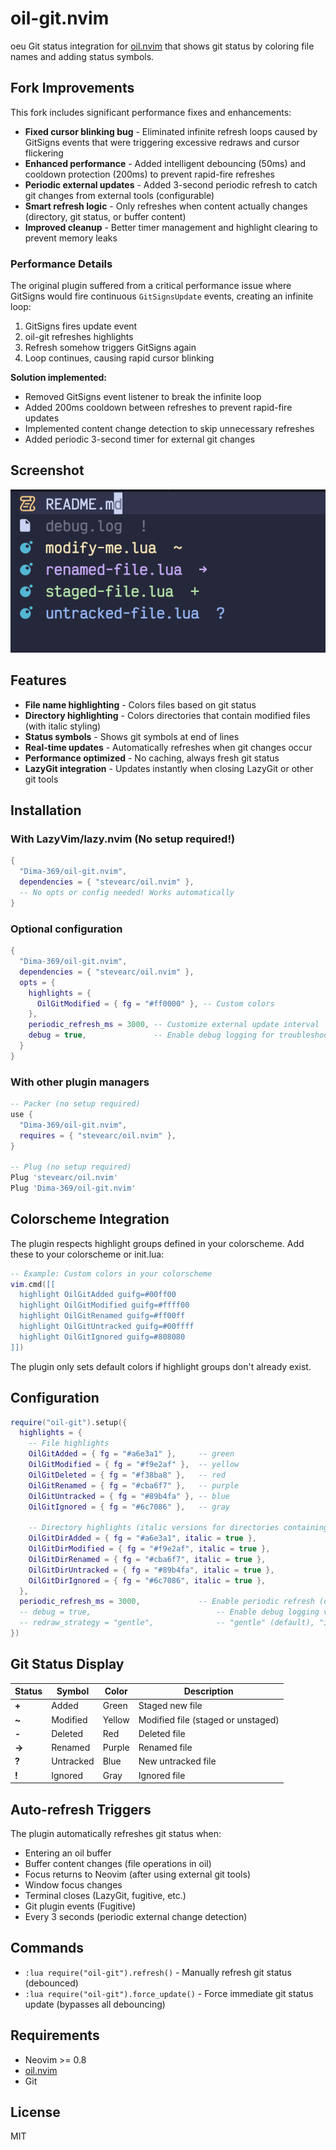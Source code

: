# oil-git.nvim
oeu
Git status integration for [oil.nvim](https://github.com/stevearc/oil.nvim) that shows git status by coloring file names and adding status symbols.

## Fork Improvements

This fork includes significant performance fixes and enhancements:

- **Fixed cursor blinking bug** - Eliminated infinite refresh loops caused by GitSigns events that were triggering excessive redraws and cursor flickering
- **Enhanced performance** - Added intelligent debouncing (50ms) and cooldown protection (200ms) to prevent rapid-fire refreshes  
- **Periodic external updates** - Added 3-second periodic refresh to catch git changes from external tools (configurable)
- **Smart refresh logic** - Only refreshes when content actually changes (directory, git status, or buffer content)
- **Improved cleanup** - Better timer management and highlight clearing to prevent memory leaks

### Performance Details

The original plugin suffered from a critical performance issue where GitSigns would fire continuous `GitSignsUpdate` events, creating an infinite loop:
1. GitSigns fires update event
2. oil-git refreshes highlights
3. Refresh somehow triggers GitSigns again
4. Loop continues, causing rapid cursor blinking

**Solution implemented:**
- Removed GitSigns event listener to break the infinite loop
- Added 200ms cooldown between refreshes to prevent rapid-fire updates
- Implemented content change detection to skip unnecessary refreshes
- Added periodic 3-second timer for external git changes

## Screenshot

 ![Screenshot](oil-git-screenshot.png)

## Features

- **File name highlighting** - Colors files based on git status
- **Directory highlighting** - Colors directories that contain modified files (with italic styling)
- **Status symbols** - Shows git symbols at end of lines
- **Real-time updates** - Automatically refreshes when git changes occur
- **Performance optimized** - No caching, always fresh git status
- **LazyGit integration** - Updates instantly when closing LazyGit or other git tools

## Installation

### With LazyVim/lazy.nvim (No setup required!)

```lua
{
  "Dima-369/oil-git.nvim",
  dependencies = { "stevearc/oil.nvim" },
  -- No opts or config needed! Works automatically
}
```

### Optional configuration

```lua
{
  "Dima-369/oil-git.nvim",
  dependencies = { "stevearc/oil.nvim" },
  opts = {
    highlights = {
      OilGitModified = { fg = "#ff0000" }, -- Custom colors
    },
    periodic_refresh_ms = 3000, -- Customize external update interval
    debug = true,               -- Enable debug logging for troubleshooting
  }
}
```

### With other plugin managers

```lua
-- Packer (no setup required)
use {
  "Dima-369/oil-git.nvim",
  requires = { "stevearc/oil.nvim" },
}

-- Plug (no setup required)
Plug 'stevearc/oil.nvim'
Plug 'Dima-369/oil-git.nvim'
```

## Colorscheme Integration

The plugin respects highlight groups defined in your colorscheme. Add these to your colorscheme or init.lua:

```lua
-- Example: Custom colors in your colorscheme
vim.cmd([[
  highlight OilGitAdded guifg=#00ff00
  highlight OilGitModified guifg=#ffff00  
  highlight OilGitRenamed guifg=#ff00ff
  highlight OilGitUntracked guifg=#00ffff
  highlight OilGitIgnored guifg=#808080
]])
```

The plugin only sets default colors if highlight groups don't already exist.

## Configuration

```lua
require("oil-git").setup({
  highlights = {
    -- File highlights
    OilGitAdded = { fg = "#a6e3a1" },     -- green
    OilGitModified = { fg = "#f9e2af" },  -- yellow  
    OilGitDeleted = { fg = "#f38ba8" },   -- red
    OilGitRenamed = { fg = "#cba6f7" },   -- purple
    OilGitUntracked = { fg = "#89b4fa" }, -- blue
    OilGitIgnored = { fg = "#6c7086" },   -- gray
    
    -- Directory highlights (italic versions for directories containing changes)
    OilGitDirAdded = { fg = "#a6e3a1", italic = true },
    OilGitDirModified = { fg = "#f9e2af", italic = true },
    OilGitDirRenamed = { fg = "#cba6f7", italic = true },
    OilGitDirUntracked = { fg = "#89b4fa", italic = true },
    OilGitDirIgnored = { fg = "#6c7086", italic = true },
  },
  periodic_refresh_ms = 3000,             -- Enable periodic refresh (disabled by default)
  -- debug = true,                            -- Enable debug logging via vim.notify
  -- redraw_strategy = "gentle",              -- "gentle" (default), "immediate", or "none"
})
```

## Git Status Display

| Status | Symbol | Color | Description |
|--------|---------|-------|-------------|
| **+** | Added | Green | Staged new file |
| **~** | Modified | Yellow | Modified file (staged or unstaged) |
| **-** | Deleted | Red | Deleted file |
| **→** | Renamed | Purple | Renamed file |
| **?** | Untracked | Blue | New untracked file |
| **!** | Ignored | Gray | Ignored file |

## Auto-refresh Triggers

The plugin automatically refreshes git status when:

- Entering an oil buffer
- Buffer content changes (file operations in oil)
- Focus returns to Neovim (after using external git tools)
- Window focus changes
- Terminal closes (LazyGit, fugitive, etc.)
- Git plugin events (Fugitive)
- Every 3 seconds (periodic external change detection)

## Commands

- `:lua require("oil-git").refresh()` - Manually refresh git status (debounced)
- `:lua require("oil-git").force_update()` - Force immediate git status update (bypasses all debouncing)

## Requirements

- Neovim >= 0.8
- [oil.nvim](https://github.com/stevearc/oil.nvim)
- Git

## License

MIT
